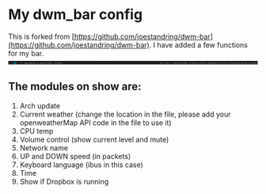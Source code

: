 My dwm_bar config
=================
This is forked from [https://github.com/joestandring/dwm-bar](https://github.com/joestandring/dwm-bar). I have added a few functions for my bar.
![screenshot](bar.jpg)

## The modules on show are:
1. Arch update
2. Current weather (change the location in the file, please add your openweatherMap API code in the file to use it)
3. CPU temp
4. Volume control (show current level and mute)
5. Network name
6. UP and DOWN speed (in packets)
7. Keyboard language (ibus in this case)
8. Time
9. Show if Dropbox is running
